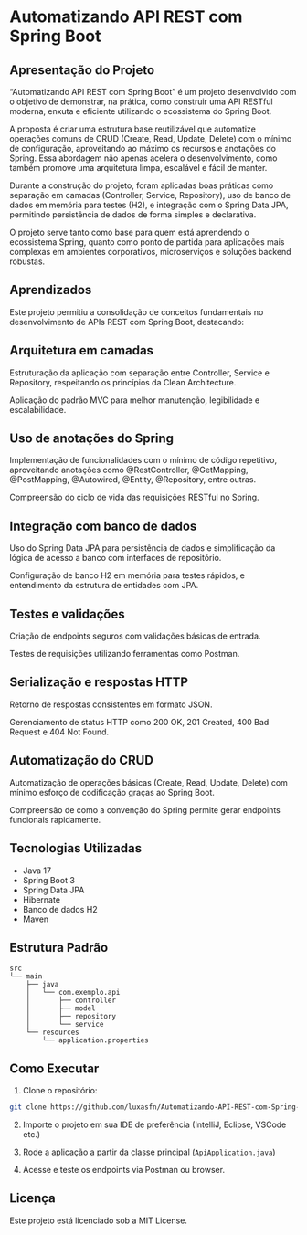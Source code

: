 
# Automatizando API REST com Spring Boot

## Apresentação do Projeto

“Automatizando API REST com Spring Boot” é um projeto desenvolvido com o objetivo de demonstrar, na prática, como construir uma API RESTful moderna, enxuta e eficiente utilizando o ecossistema do Spring Boot.

A proposta é criar uma estrutura base reutilizável que automatize operações comuns de CRUD (Create, Read, Update, Delete) com o mínimo de configuração, aproveitando ao máximo os recursos e anotações do Spring. Essa abordagem não apenas acelera o desenvolvimento, como também promove uma arquitetura limpa, escalável e fácil de manter.

Durante a construção do projeto, foram aplicadas boas práticas como separação em camadas (Controller, Service, Repository), uso de banco de dados em memória para testes (H2), e integração com o Spring Data JPA, permitindo persistência de dados de forma simples e declarativa.

O projeto serve tanto como base para quem está aprendendo o ecossistema Spring, quanto como ponto de partida para aplicações mais complexas em ambientes corporativos, microserviços e soluções backend robustas.

## Aprendizados
Este projeto permitiu a consolidação de conceitos fundamentais no desenvolvimento de APIs REST com Spring Boot, destacando:

## Arquitetura em camadas
Estruturação da aplicação com separação entre Controller, Service e Repository, respeitando os princípios da Clean Architecture.

Aplicação do padrão MVC para melhor manutenção, legibilidade e escalabilidade.

## Uso de anotações do Spring
Implementação de funcionalidades com o mínimo de código repetitivo, aproveitando anotações como @RestController, @GetMapping, @PostMapping, @Autowired, @Entity, @Repository, entre outras.

Compreensão do ciclo de vida das requisições RESTful no Spring.

## Integração com banco de dados
Uso do Spring Data JPA para persistência de dados e simplificação da lógica de acesso a banco com interfaces de repositório.

Configuração de banco H2 em memória para testes rápidos, e entendimento da estrutura de entidades com JPA.

## Testes e validações
Criação de endpoints seguros com validações básicas de entrada.

Testes de requisições utilizando ferramentas como Postman.

## Serialização e respostas HTTP
Retorno de respostas consistentes em formato JSON.

Gerenciamento de status HTTP como 200 OK, 201 Created, 400 Bad Request e 404 Not Found.

## Automatização do CRUD
Automatização de operações básicas (Create, Read, Update, Delete) com mínimo esforço de codificação graças ao Spring Boot.

Compreensão de como a convenção do Spring permite gerar endpoints funcionais rapidamente.



## Tecnologias Utilizadas

- Java 17
- Spring Boot 3
- Spring Data JPA
- Hibernate
- Banco de dados H2
- Maven

## Estrutura Padrão

```
src
└── main
    ├── java
    │   └── com.exemplo.api
    │       ├── controller
    │       ├── model
    │       ├── repository
    │       └── service
    └── resources
        └── application.properties
```

## Como Executar

1. Clone o repositório:
```bash
git clone https://github.com/luxasfn/Automatizando-API-REST-com-Spring-Boot.git
```

2. Importe o projeto em sua IDE de preferência (IntelliJ, Eclipse, VSCode etc.)

3. Rode a aplicação a partir da classe principal (`ApiApplication.java`)

4. Acesse e teste os endpoints via Postman ou browser.

## Licença

Este projeto está licenciado sob a MIT License.

